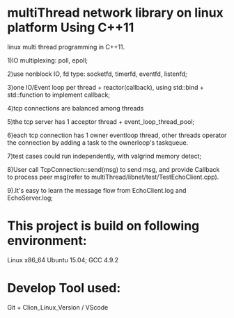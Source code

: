 # multiThread network library on linux platform Using C++11

linux multi thread programming in C++11.

1)IO multiplexing: poll, epoll;

2)use nonblock IO, fd type: socketfd, timerfd, eventfd, listenfd;

3)one IO/Event loop per thread + reactor(callback), using std::bind + std::function to implement callback;

4)tcp connections are balanced among threads

5)the tcp server has 1 acceptor thread + event_loop_thread_pool;

6)each tcp connection has 1 owner eventloop thread, other threads operator the connection by  adding a task to the ownerloop's taskqueue. 

7)test cases could run independently, with valgrind memory detect;

8)User call TcpConnection::send(msg) to send msg, and provide Callback to process peer msg(refer to multiThread/libnet/test/TestEchoClient.cpp).

9).It's easy to learn the message flow from EchoClient.log and EchoServer.log;



# This project is build on following environment:
  Linux  x86_64 Ubuntu 15.04; GCC 4.9.2
  
# Develop Tool used: 
Git + Clion_Linux_Version / VScode


